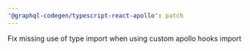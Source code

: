 ```yaml
---
'@graphql-codegen/typescript-react-apollo': patch
---
```


Fix missing use of type import when using custom apollo hooks import

